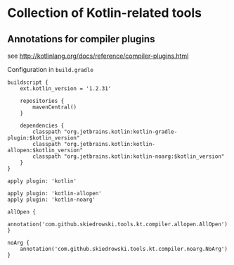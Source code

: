 # Collection of Kotlin-related tools

## Annotations for compiler plugins

see http://kotlinlang.org/docs/reference/compiler-plugins.html

Configuration in `build.gradle`

	buildscript {
		ext.kotlin_version = '1.2.31'

		repositories {
			mavenCentral()
		}

		dependencies {
			classpath "org.jetbrains.kotlin:kotlin-gradle-plugin:$kotlin_version"
			classpath "org.jetbrains.kotlin:kotlin-allopen:$kotlin_version"
			classpath "org.jetbrains.kotlin:kotlin-noarg:$kotlin_version"
		}
	}

	apply plugin: 'kotlin'
	
	apply plugin: 'kotlin-allopen'
	apply plugin: 'kotlin-noarg'

	allOpen {
		annotation('com.github.skiedrowski.tools.kt.compiler.allopen.AllOpen')
	}

	noArg {
		annotation('com.github.skiedrowski.tools.kt.compiler.noarg.NoArg')
	}